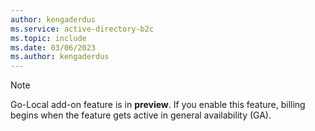```yaml
---
author: kengaderdus
ms.service: active-directory-b2c
ms.topic: include
ms.date: 03/06/2023
ms.author: kengaderdus
---
```

> [!NOTE]
> Go-Local add-on feature is in **preview**. If you enable this feature, billing begins when the feature gets active in general availability (GA).